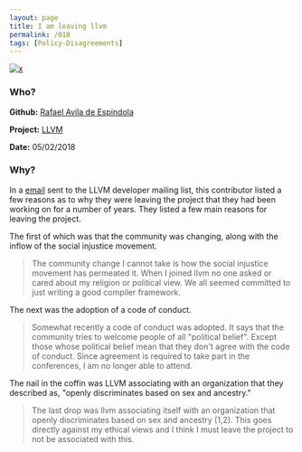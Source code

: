 ```yaml
---
layout: page
title: I am leaving llvm
permalink: /018
tags: [Policy-Disagreements]
---
```


[![x](https://img.shields.io/badge/-Policy%20Disagreements-purple)](/#PolicyD)

### Who?

**Github:** [Rafael Avila de Espindola](https://github.com/espindola)

**Project:** [LLVM](https://llvm.org/)

**Date:** 05/02/2018

### Why?

In a [email](https://lists.llvm.org/pipermail/llvm-dev/2018-May/122922.html) sent to the LLVM developer mailing list, this contributor listed a few reasons as to why they were leaving the project that they had been working on for a number of years. They listed a few main reasons for leaving the project. 

The first of which was that the community was changing, along with the inflow of the social injustice movement.  

> The community change I cannot take is how the social injustice
> movement has permeated it. When I joined llvm no one asked or cared
> about my religion or political view. We all seemed committed to just
> writing a good compiler framework.

The next was the adoption of a code of conduct.

> Somewhat recently a code of conduct was adopted. It says that the community tries to welcome people of all "political belief". Except those whose political belief mean that they don't agree with the code of conduct. Since agreement is required to take part in the conferences, I am no longer able to attend.

The nail in the coffin was LLVM associating with an organization that they described as, "openly discriminates based on sex and ancestry."

> The last drop was llvm associating itself with an organization that openly discriminates based on sex and ancestry (1,2). This goes directly against my ethical views and I think I must leave the project to not be associated with this.

